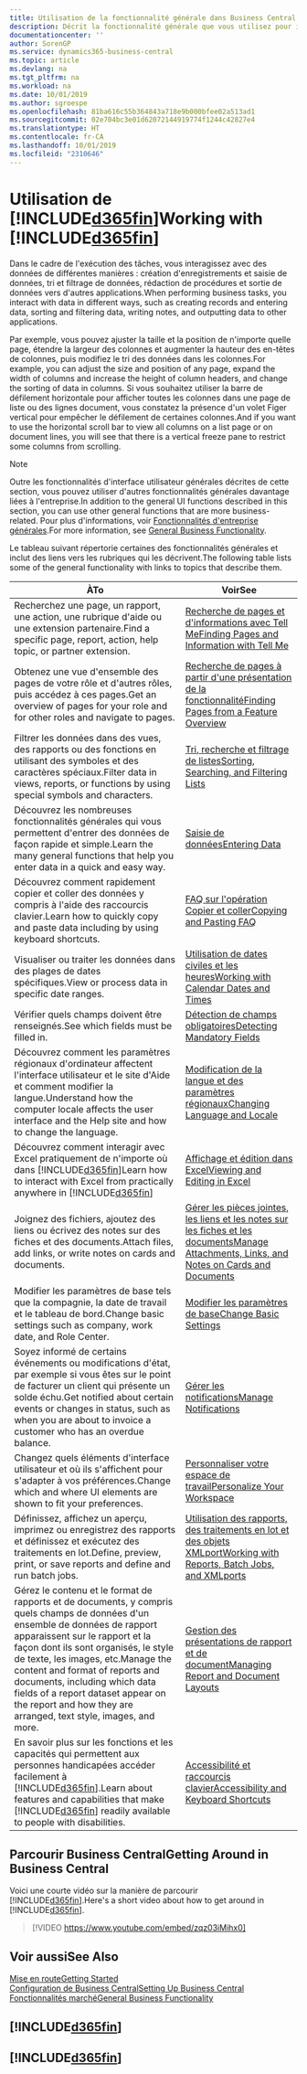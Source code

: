 ```yaml
---
title: Utilisation de la fonctionnalité générale dans Business Central | Microsoft Docs
description: Décrit la fonctionnalité générale que vous utilisez pour interagir avec des données dans Business Central, par exemple entrer les valeurs, trier les données, et modifier les vues.
documentationcenter: ''
author: SorenGP
ms.service: dynamics365-business-central
ms.topic: article
ms.devlang: na
ms.tgt_pltfrm: na
ms.workload: na
ms.date: 10/01/2019
ms.author: sgroespe
ms.openlocfilehash: 81ba616c55b364843a718e9b000bfee02a513ad1
ms.sourcegitcommit: 02e704bc3e01d62072144919774f1244c42827e4
ms.translationtype: HT
ms.contentlocale: fr-CA
ms.lasthandoff: 10/01/2019
ms.locfileid: "2310646"
---
```

# <a name="working-with-included365finincludesd365fin_mdmd"></a><span data-ttu-id="51c87-103">Utilisation de [!INCLUDE[d365fin](includes/d365fin_md.md)]</span><span class="sxs-lookup"><span data-stu-id="51c87-103">Working with [!INCLUDE[d365fin](includes/d365fin_md.md)]</span></span>
<span data-ttu-id="51c87-104">Dans le cadre de l'exécution des tâches, vous interagissez avec des données de différentes manières : création d'enregistrements et saisie de données, tri et filtrage de données, rédaction de procédures et sortie de données vers d'autres applications.</span><span class="sxs-lookup"><span data-stu-id="51c87-104">When performing business tasks, you interact with data in different ways, such as creating records and entering data, sorting and filtering data, writing notes, and outputting data to other applications.</span></span>

<span data-ttu-id="51c87-105">Par exemple, vous pouvez ajuster la taille et la position de n'importe quelle page, étendre la largeur des colonnes et augmenter la hauteur des en-têtes de colonnes, puis modifiez le tri des données dans les colonnes.</span><span class="sxs-lookup"><span data-stu-id="51c87-105">For example, you can adjust the size and position of any page, expand the width of columns and increase the height of column headers, and change the sorting of data in columns.</span></span> <span data-ttu-id="51c87-106">Si vous souhaitez utiliser la barre de défilement horizontale pour afficher toutes les colonnes dans une page de liste ou des lignes document, vous constatez la présence d'un volet Figer vertical pour empêcher le défilement de certaines colonnes.</span><span class="sxs-lookup"><span data-stu-id="51c87-106">And if you want to use the horizontal scroll bar to view all columns on a list page or on document lines, you will see that there is a vertical freeze pane to restrict some columns from scrolling.</span></span>

> [!NOTE]
> <span data-ttu-id="51c87-107">Outre les fonctionnalités d'interface utilisateur générales décrites de cette section, vous pouvez utiliser d'autres fonctionnalités générales davantage liées à l'entreprise.</span><span class="sxs-lookup"><span data-stu-id="51c87-107">In addition to the general UI functions described in this section, you can use other general functions that are more business-related.</span></span> <span data-ttu-id="51c87-108">Pour plus d'informations, voir [Fonctionnalités d'entreprise générales](ui-across-business-areas.md).</span><span class="sxs-lookup"><span data-stu-id="51c87-108">For more information, see [General Business Functionality](ui-across-business-areas.md).</span></span>

<span data-ttu-id="51c87-109">Le tableau suivant répertorie certaines des fonctionnalités générales et inclut des liens vers les rubriques qui les décrivent.</span><span class="sxs-lookup"><span data-stu-id="51c87-109">The following table lists some of the general functionality with links to topics that describe them.</span></span>

| <span data-ttu-id="51c87-110">À</span><span class="sxs-lookup"><span data-stu-id="51c87-110">To</span></span> | <span data-ttu-id="51c87-111">Voir</span><span class="sxs-lookup"><span data-stu-id="51c87-111">See</span></span> |
| --- | --- |
|<span data-ttu-id="51c87-112">Recherchez une page, un rapport, une action, une rubrique d'aide ou une extension partenaire.</span><span class="sxs-lookup"><span data-stu-id="51c87-112">Find a specific page, report, action, help topic, or partner extension.</span></span> |[<span data-ttu-id="51c87-113">Recherche de pages et d'informations avec Tell Me</span><span class="sxs-lookup"><span data-stu-id="51c87-113">Finding Pages and Information with Tell Me</span></span>](ui-search.md) |
|<span data-ttu-id="51c87-114">Obtenez une vue d'ensemble des pages de votre rôle et d'autres rôles, puis accédez à ces pages.</span><span class="sxs-lookup"><span data-stu-id="51c87-114">Get an overview of pages for your role and for other roles and navigate to pages.</span></span>|[<span data-ttu-id="51c87-115">Recherche de pages à partir d'une présentation de la fonctionnalité</span><span class="sxs-lookup"><span data-stu-id="51c87-115">Finding Pages from a Feature Overview</span></span>](ui-role-explorer.md)|
| <span data-ttu-id="51c87-116">Filtrer les données dans des vues, des rapports ou des fonctions en utilisant des symboles et des caractères spéciaux.</span><span class="sxs-lookup"><span data-stu-id="51c87-116">Filter data in views, reports, or functions by using special symbols and characters.</span></span> |[<span data-ttu-id="51c87-117">Tri, recherche et filtrage de listes</span><span class="sxs-lookup"><span data-stu-id="51c87-117">Sorting, Searching, and Filtering Lists</span></span>](ui-enter-criteria-filters.md) |
|<span data-ttu-id="51c87-118">Découvrez les nombreuses fonctionnalités générales qui vous permettent d'entrer des données de façon rapide et simple.</span><span class="sxs-lookup"><span data-stu-id="51c87-118">Learn the many general functions that help you enter data in a quick and easy way.</span></span>|[<span data-ttu-id="51c87-119">Saisie de données</span><span class="sxs-lookup"><span data-stu-id="51c87-119">Entering Data</span></span>](ui-enter-data.md)|
|<span data-ttu-id="51c87-120">Découvrez comment rapidement copier et coller des données y compris à l'aide des raccourcis clavier.</span><span class="sxs-lookup"><span data-stu-id="51c87-120">Learn how to quickly copy and paste data including by using keyboard shortcuts.</span></span>|[<span data-ttu-id="51c87-121">FAQ sur l'opération Copier et coller</span><span class="sxs-lookup"><span data-stu-id="51c87-121">Copying and Pasting FAQ</span></span>](ui-copy-paste.md)|
| <span data-ttu-id="51c87-122">Visualiser ou traiter les données dans des plages de dates spécifiques.</span><span class="sxs-lookup"><span data-stu-id="51c87-122">View or process data in specific date ranges.</span></span> |[<span data-ttu-id="51c87-123">Utilisation de dates civiles et les heures</span><span class="sxs-lookup"><span data-stu-id="51c87-123">Working with Calendar Dates and Times</span></span>](ui-enter-date-ranges.md) |
| <span data-ttu-id="51c87-124">Vérifier quels champs doivent être renseignés.</span><span class="sxs-lookup"><span data-stu-id="51c87-124">See which fields must be filled in.</span></span> |[<span data-ttu-id="51c87-125">Détection de champs obligatoires</span><span class="sxs-lookup"><span data-stu-id="51c87-125">Detecting Mandatory Fields</span></span>](ui-mandatory-fields.md) |
|<span data-ttu-id="51c87-126">Découvrez comment les paramètres régionaux d'ordinateur affectent l'interface utilisateur et le site d'Aide et comment modifier la langue.</span><span class="sxs-lookup"><span data-stu-id="51c87-126">Understand how the computer locale affects the user interface and the Help site and how to change the language.</span></span>|[<span data-ttu-id="51c87-127">Modification de la langue et des paramètres régionaux</span><span class="sxs-lookup"><span data-stu-id="51c87-127">Changing Language and Locale</span></span>](about-locale-language.md)|
|<span data-ttu-id="51c87-128">Découvrez comment interagir avec Excel pratiquement de n'importe où dans [!INCLUDE[d365fin](includes/d365fin_md.md)]</span><span class="sxs-lookup"><span data-stu-id="51c87-128">Learn how to interact with Excel from practically anywhere in [!INCLUDE[d365fin](includes/d365fin_md.md)]</span></span>|[<span data-ttu-id="51c87-129">Affichage et édition dans Excel</span><span class="sxs-lookup"><span data-stu-id="51c87-129">Viewing and Editing in Excel</span></span>](across-work-with-excel.md)|
|<span data-ttu-id="51c87-130">Joignez des fichiers, ajoutez des liens ou écrivez des notes sur des fiches et des documents.</span><span class="sxs-lookup"><span data-stu-id="51c87-130">Attach files, add links, or write notes on cards and documents.</span></span>|[<span data-ttu-id="51c87-131">Gérer les pièces jointes, les liens et les notes sur les fiches et les documents</span><span class="sxs-lookup"><span data-stu-id="51c87-131">Manage Attachments, Links, and Notes on Cards and Documents</span></span>](ui-how-add-link-to-record.md)|
| <span data-ttu-id="51c87-132">Modifier les paramètres de base tels que la compagnie, la date de travail et le tableau de bord.</span><span class="sxs-lookup"><span data-stu-id="51c87-132">Change basic settings such as company, work date, and Role Center.</span></span> |[<span data-ttu-id="51c87-133">Modifier les paramètres de base</span><span class="sxs-lookup"><span data-stu-id="51c87-133">Change Basic Settings</span></span>](ui-change-basic-settings.md) |
|<span data-ttu-id="51c87-134">Soyez informé de certains événements ou modifications d'état, par exemple si vous êtes sur le point de facturer un client qui présente un solde échu.</span><span class="sxs-lookup"><span data-stu-id="51c87-134">Get notified about certain events or changes in status, such as when you are about to invoice a customer who has an overdue balance.</span></span>|[<span data-ttu-id="51c87-135">Gérer les notifications</span><span class="sxs-lookup"><span data-stu-id="51c87-135">Manage Notifications</span></span>](ui-smart-notifications.md)|
| <span data-ttu-id="51c87-136">Changez quels éléments d'interface utilisateur et où ils s'affichent pour s'adapter à vos préférences.</span><span class="sxs-lookup"><span data-stu-id="51c87-136">Change which and where UI elements are shown to fit your preferences.</span></span>|[<span data-ttu-id="51c87-137">Personnaliser votre espace de travail</span><span class="sxs-lookup"><span data-stu-id="51c87-137">Personalize Your Workspace</span></span>](ui-personalization-user.md) |
|<span data-ttu-id="51c87-138">Définissez, affichez un aperçu, imprimez ou enregistrez des rapports et définissez et exécutez des traitements en lot.</span><span class="sxs-lookup"><span data-stu-id="51c87-138">Define, preview, print, or save reports and define and run batch jobs.</span></span>|[<span data-ttu-id="51c87-139">Utilisation des rapports, des traitements en lot et des objets XMLport</span><span class="sxs-lookup"><span data-stu-id="51c87-139">Working with Reports, Batch Jobs, and XMLports</span></span>](ui-work-report.md)|
| <span data-ttu-id="51c87-140">Gérez le contenu et le format de rapports et de documents, y compris quels champs de données d'un ensemble de données de rapport apparaissent sur le rapport et la façon dont ils sont organisés, le style de texte, les images, etc.</span><span class="sxs-lookup"><span data-stu-id="51c87-140">Manage the content and format of reports and documents, including which data fields of a report dataset appear on the report and how they are arranged, text style, images, and more.</span></span>|[<span data-ttu-id="51c87-141">Gestion des présentations de rapport et de document</span><span class="sxs-lookup"><span data-stu-id="51c87-141">Managing Report and Document Layouts</span></span>](ui-manage-report-layouts.md) |
|<span data-ttu-id="51c87-142">En savoir plus sur les fonctions et les capacités qui permettent aux personnes handicapées accéder facilement à [!INCLUDE[d365fin](includes/d365fin_md.md)].</span><span class="sxs-lookup"><span data-stu-id="51c87-142">Learn about features and capabilities that make [!INCLUDE[d365fin](includes/d365fin_md.md)] readily available to people with disabilities.</span></span>|[<span data-ttu-id="51c87-143">Accessibilité et raccourcis clavier</span><span class="sxs-lookup"><span data-stu-id="51c87-143">Accessibility and Keyboard Shortcuts</span></span>](ui-accessibility.md)|

## <a name="getting-around-in-business-central"></a><span data-ttu-id="51c87-144">Parcourir Business Central</span><span class="sxs-lookup"><span data-stu-id="51c87-144">Getting Around in Business Central</span></span>
<span data-ttu-id="51c87-145">Voici une courte vidéo sur la manière de parcourir [!INCLUDE[d365fin](includes/d365fin_md.md)].</span><span class="sxs-lookup"><span data-stu-id="51c87-145">Here's a short video about how to get around in [!INCLUDE[d365fin](includes/d365fin_md.md)].</span></span>

> [!VIDEO https://www.youtube.com/embed/zqz03iMihx0]

## <a name="see-also"></a><span data-ttu-id="51c87-146">Voir aussi</span><span class="sxs-lookup"><span data-stu-id="51c87-146">See Also</span></span>
[<span data-ttu-id="51c87-147">Mise en route</span><span class="sxs-lookup"><span data-stu-id="51c87-147">Getting Started</span></span>](product-get-started.md)  
[<span data-ttu-id="51c87-148">Configuration de Business Central</span><span class="sxs-lookup"><span data-stu-id="51c87-148">Setting Up Business Central</span></span>](setup.md)  
[<span data-ttu-id="51c87-149">Fonctionnalités marché</span><span class="sxs-lookup"><span data-stu-id="51c87-149">General Business Functionality</span></span>](ui-across-business-areas.md)  

## [!INCLUDE[d365fin](includes/free_trial_md.md)]  
## [!INCLUDE[d365fin](includes/training_link_md.md)]
